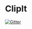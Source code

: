 # ClipIt

[![Gitter](https://badges.gitter.im/andhofmt/ClipIt.svg)](https://gitter.im/andhofmt/ClipIt?utm_source=badge&utm_medium=badge&utm_campaign=pr-badge&utm_content=badge)